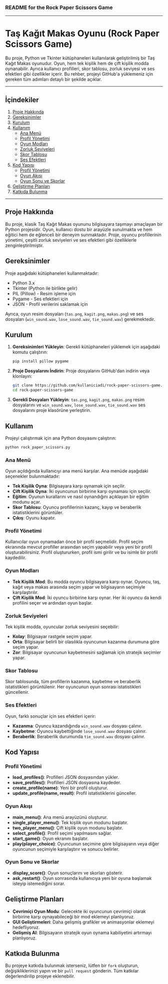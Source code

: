 
### README for the Rock Paper Scissors Game

---

# Taş Kağıt Makas Oyunu (Rock Paper Scissors Game)

Bu proje, Python ve Tkinter kütüphaneleri kullanılarak geliştirilmiş bir Taş Kağıt Makas oyunudur. Oyun, hem tek kişilik hem de çift kişilik modda oynanabilir. Ayrıca kullanıcı profilleri, skor tablosu, zorluk seviyesi ve ses efektleri gibi özellikler içerir. Bu rehber, projeyi GitHub'a yüklemeniz için gereken tüm adımları detaylı bir şekilde açıklar.

---

## İçindekiler

1. [Proje Hakkında](#proje-hakkında)
2. [Gereksinimler](#gereksinimler)
3. [Kurulum](#kurulum)
4. [Kullanım](#kullanım)
    - [Ana Menü](#ana-menü)
    - [Profil Yönetimi](#profil-yönetimi)
    - [Oyun Modları](#oyun-modları)
    - [Zorluk Seviyeleri](#zorluk-seviyeleri)
    - [Skor Tablosu](#skor-tablosu)
    - [Ses Efektleri](#ses-efektleri)
5. [Kod Yapısı](#kod-yapısı)
    - [Profil Yönetimi](#profil-yönetimi)
    - [Oyun Akışı](#oyun-akışı)
    - [Oyun Sonu ve Skorlar](#oyun-sonu-ve-skorlar)
6. [Geliştirme Planları](#geliştirme-planları)
7. [Katkıda Bulunma](#katkıda-bulunma)

---

## Proje Hakkında

Bu proje, klasik Taş Kağıt Makas oyununu bilgisayara taşımayı amaçlayan bir Python projesidir. Oyun, kullanıcı dostu bir arayüzle sunulmakta ve hem eğitici hem de eğlenceli bir deneyim sunmaktadır. Proje, oyuncu profillerinin yönetimi, çeşitli zorluk seviyeleri ve ses efektleri gibi özelliklerle zenginleştirilmiştir.

## Gereksinimler

Proje aşağıdaki kütüphaneleri kullanmaktadır:

- Python 3.x
- Tkinter (Python ile birlikte gelir)
- PIL (Pillow) - Resim işleme için
- Pygame - Ses efektleri için
- JSON - Profil verilerini saklamak için

Ayrıca, oyun resim dosyaları (`tas.png`, `kagit.png`, `makas.png`) ve ses dosyaları (`win_sound.wav`, `lose_sound.wav`, `tie_sound.wav`) gerekmektedir.

## Kurulum

1. **Gereksinimleri Yükleyin**: Gerekli kütüphaneleri yüklemek için aşağıdaki komutu çalıştırın:
    ```bash
    pip install pillow pygame
    ```

2. **Proje Dosyalarını İndirin**: Proje dosyalarını GitHub'dan indirin veya klonlayın:
    ```bash
    git clone https://github.com/kullaniciadi/rock-paper-scissors-game.git
    cd rock-paper-scissors-game
    ```

3. **Gerekli Dosyaları Yükleyin**: `tas.png`, `kagit.png`, `makas.png` resim dosyalarını ve `win_sound.wav`, `lose_sound.wav`, `tie_sound.wav` ses dosyalarını proje klasörüne yerleştirin.

## Kullanım

Projeyi çalıştırmak için ana Python dosyasını çalıştırın:

```bash
python rock_paper_scissors.py
```

### Ana Menü

Oyun açıldığında kullanıcıyı ana menü karşılar. Ana menüde aşağıdaki seçenekler bulunmaktadır:

- **Tek Kişilik Oyna**: Bilgisayara karşı oynamak için seçilir.
- **Çift Kişilik Oyna**: İki oyuncunun birbirine karşı oynaması için seçilir.
- **Eğitim**: Oyunun kurallarını ve nasıl oynandığını açıklayan bir eğitim modunu açar.
- **Skor Tablosu**: Oyuncu profillerinin kazanç, kayıp ve beraberlik istatistiklerini görüntüler.
- **Çıkış**: Oyunu kapatır.

### Profil Yönetimi

Kullanıcılar oyun oynamadan önce bir profil seçmelidir. Profil seçim ekranında mevcut profiller arasından seçim yapabilir veya yeni bir profil oluşturabilirsiniz. Profil oluştururken, profil ismi girilir ve bu isimle bir profil kaydedilir.

### Oyun Modları

- **Tek Kişilik Mod**: Bu modda oyuncu bilgisayara karşı oynar. Oyuncu, taş, kağıt veya makas arasında seçim yapar ve bilgisayarın seçimiyle karşılaştırılır.
- **Çift Kişilik Mod**: İki oyuncu birbirine karşı oynar. Her iki oyuncu da kendi profilini seçer ve ardından oyun başlar.

### Zorluk Seviyeleri

Tek kişilik modda, oyuncular zorluk seviyesini seçebilir:

- **Kolay**: Bilgisayar rastgele seçim yapar.
- **Orta**: Bilgisayar belirli bir olasılıkla oyuncunun kazanma durumuna göre seçim yapar.
- **Zor**: Bilgisayar oyuncunun kaybetmesini sağlamak için stratejik seçimler yapar.

### Skor Tablosu

Skor tablosunda, tüm profillerin kazanma, kaybetme ve beraberlik istatistikleri görüntülenir. Her oyuncunun oyun sonrası istatistikleri güncellenir.

### Ses Efektleri

Oyun, farklı sonuçlar için ses efektleri içerir:

- **Kazanma**: Oyuncu kazandığında `win_sound.wav` dosyası çalınır.
- **Kaybetme**: Oyuncu kaybettiğinde `lose_sound.wav` dosyası çalınır.
- **Beraberlik**: Beraberlik durumunda `tie_sound.wav` dosyası çalınır.

## Kod Yapısı

### Profil Yönetimi

- **load_profiles()**: Profilleri JSON dosyasından yükler.
- **save_profiles()**: Profilleri JSON dosyasına kaydeder.
- **create_profile(name)**: Yeni bir profil oluşturur.
- **update_profile(name, result)**: Profil istatistiklerini günceller.

### Oyun Akışı

- **main_menu()**: Ana menü arayüzünü oluşturur.
- **single_player_menu()**: Tek kişilik oyun modunu başlatır.
- **two_player_menu()**: Çift kişilik oyun modunu başlatır.
- **select_profile()**: Profil seçimi yapılmasını sağlar.
- **start_game()**: Oyun ekranını başlatır.
- **play(player_choice)**: Oyuncunun seçimine göre bilgisayarın veya diğer oyuncunun seçimiyle karşılaştırır ve sonucu belirler.

### Oyun Sonu ve Skorlar

- **display_score()**: Oyun sonuçlarını ve skorları gösterir.
- **ask_restart()**: Oyun sonrasında kullanıcıya yeni bir oyuna başlamak isteyip istemediğini sorar.

## Geliştirme Planları

- **Çevrimiçi Oyun Modu**: Gelecekte iki oyuncunun çevrimiçi olarak birbirine karşı oynayabileceği bir mod eklemeyi planlıyoruz.
- **GUI Geliştirmeleri**: Daha gelişmiş grafikler ve animasyonlar eklemeyi hedefliyoruz.
- **Gelişmiş AI**: Bilgisayarın stratejik oyun oynama kabiliyetini artırmayı planlıyoruz.

## Katkıda Bulunma

Bu projeye katkıda bulunmak isterseniz, lütfen bir `fork` oluşturun, değişikliklerinizi yapın ve bir `pull request` gönderin. Tüm katkılar değerlendirilip projeye eklenebilir.

